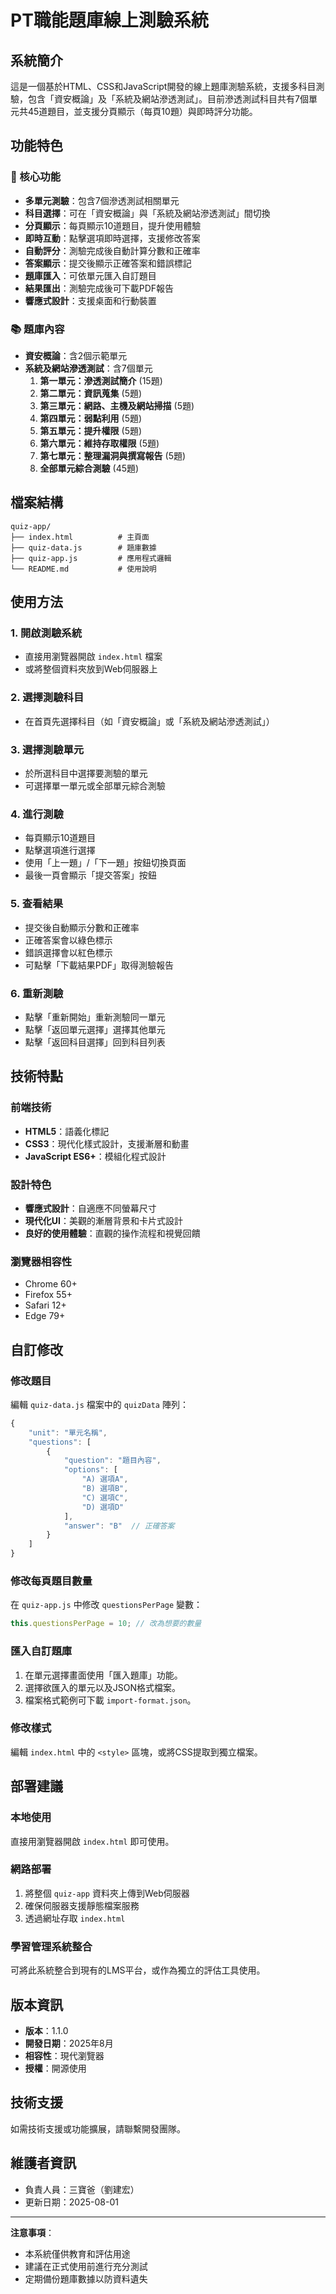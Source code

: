 # PT職能題庫線上測驗系統

## 系統簡介

這是一個基於HTML、CSS和JavaScript開發的線上題庫測驗系統，支援多科目測驗，包含「資安概論」及「系統及網站滲透測試」。目前滲透測試科目共有7個單元共45道題目，並支援分頁顯示（每頁10題）與即時評分功能。

## 功能特色

### 🎯 核心功能
- **多單元測驗**：包含7個滲透測試相關單元
- **科目選擇**：可在「資安概論」與「系統及網站滲透測試」間切換
- **分頁顯示**：每頁顯示10道題目，提升使用體驗
- **即時互動**：點擊選項即時選擇，支援修改答案
- **自動評分**：測驗完成後自動計算分數和正確率
- **答案顯示**：提交後顯示正確答案和錯誤標記
- **題庫匯入**：可依單元匯入自訂題目
- **結果匯出**：測驗完成後可下載PDF報告
- **響應式設計**：支援桌面和行動裝置

### 📚 題庫內容
* **資安概論**：含2個示範單元
* **系統及網站滲透測試**：含7個單元
    1. **第一單元：滲透測試簡介** (15題)
    2. **第二單元：資訊蒐集** (5題)
    3. **第三單元：網路、主機及網站掃描** (5題)
    4. **第四單元：弱點利用** (5題)
    5. **第五單元：提升權限** (5題)
    6. **第六單元：維持存取權限** (5題)
    7. **第七單元：整理漏洞與撰寫報告** (5題)
    8. **全部單元綜合測驗** (45題)

## 檔案結構

```
quiz-app/
├── index.html          # 主頁面
├── quiz-data.js        # 題庫數據
├── quiz-app.js         # 應用程式邏輯
└── README.md           # 使用說明
```

## 使用方法

### 1. 開啟測驗系統
- 直接用瀏覽器開啟 `index.html` 檔案
- 或將整個資料夾放到Web伺服器上

### 2. 選擇測驗科目
- 在首頁先選擇科目（如「資安概論」或「系統及網站滲透測試」）

### 3. 選擇測驗單元
- 於所選科目中選擇要測驗的單元
- 可選擇單一單元或全部單元綜合測驗

### 4. 進行測驗
- 每頁顯示10道題目
- 點擊選項進行選擇
- 使用「上一題」/「下一題」按鈕切換頁面
- 最後一頁會顯示「提交答案」按鈕

### 5. 查看結果
- 提交後自動顯示分數和正確率
- 正確答案會以綠色標示
- 錯誤選擇會以紅色標示
- 可點擊「下載結果PDF」取得測驗報告

### 6. 重新測驗
- 點擊「重新開始」重新測驗同一單元
- 點擊「返回單元選擇」選擇其他單元
- 點擊「返回科目選擇」回到科目列表

## 技術特點

### 前端技術
- **HTML5**：語義化標記
- **CSS3**：現代化樣式設計，支援漸層和動畫
- **JavaScript ES6+**：模組化程式設計

### 設計特色
- **響應式設計**：自適應不同螢幕尺寸
- **現代化UI**：美觀的漸層背景和卡片式設計
- **良好的使用體驗**：直觀的操作流程和視覺回饋

### 瀏覽器相容性
- Chrome 60+
- Firefox 55+
- Safari 12+
- Edge 79+

## 自訂修改

### 修改題目
編輯 `quiz-data.js` 檔案中的 `quizData` 陣列：

```javascript
{
    "unit": "單元名稱",
    "questions": [
        {
            "question": "題目內容",
            "options": [
                "A) 選項A",
                "B) 選項B", 
                "C) 選項C",
                "D) 選項D"
            ],
            "answer": "B"  // 正確答案
        }
    ]
}
```

### 修改每頁題目數量
在 `quiz-app.js` 中修改 `questionsPerPage` 變數：

```javascript
this.questionsPerPage = 10; // 改為想要的數量
```

### 匯入自訂題庫
1. 在單元選擇畫面使用「匯入題庫」功能。
2. 選擇欲匯入的單元以及JSON格式檔案。
3. 檔案格式範例可下載 `import-format.json`。

### 修改樣式
編輯 `index.html` 中的 `<style>` 區塊，或將CSS提取到獨立檔案。

## 部署建議

### 本地使用
直接用瀏覽器開啟 `index.html` 即可使用。

### 網路部署
1. 將整個 `quiz-app` 資料夾上傳到Web伺服器
2. 確保伺服器支援靜態檔案服務
3. 透過網址存取 `index.html`

### 學習管理系統整合
可將此系統整合到現有的LMS平台，或作為獨立的評估工具使用。

## 版本資訊

 - **版本**：1.1.0
 - **開發日期**：2025年8月
- **相容性**：現代瀏覽器
- **授權**：開源使用

## 技術支援

如需技術支援或功能擴展，請聯繫開發團隊。


## 維護者資訊

-   負責人員：三寶爸（劉建宏）
 -   更新日期：2025-08-01

---

**注意事項**：
- 本系統僅供教育和評估用途
- 建議在正式使用前進行充分測試
- 定期備份題庫數據以防資料遺失

